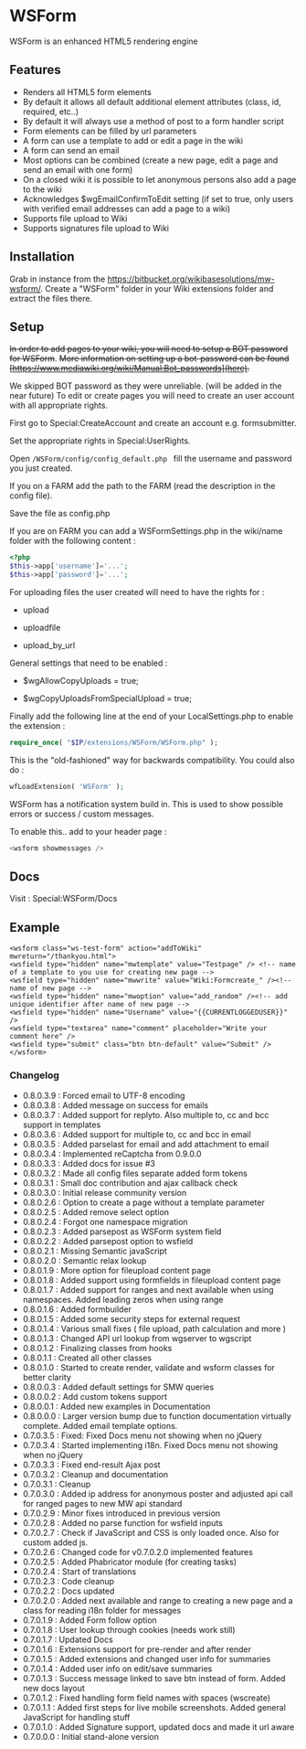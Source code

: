 # WSForm

WSForm is an enhanced HTML5 rendering engine

## Features

 * Renders all HTML5 form elements
 * By default it allows all default additional element attributes (class, id, required, etc..)
 * By default it will always use a method of post to a form handler script
 * Form elements can be filled by url parameters
 * A form can use a template to add or edit a page in the wiki
 * A form can send an email
 * Most options can be combined (create a new page, edit a page and send an email with one form)
 * On a closed wiki it is possible to let anonymous persons also add a page to the wiki
 * Acknowledges $wgEmailConfirmToEdit setting (if set to true, only users with verified email addresses can add a page to a wiki)
 * Supports file upload to Wiki
 * Supports signatures file upload to Wiki



## Installation
Grab in instance from the https://bitbucket.org/wikibasesolutions/mw-wsform/. Create a "WSForm" folder in your Wiki extensions folder and extract the files there.

## Setup
~~In order to add pages to your wiki, you will need to setup a BOT password for WSForm~~.
~~More information on setting up a bot-password can be found [https://www.mediawiki.org/wiki/Manual:Bot_passwords](here).~~

We skipped BOT password as they were unreliable. (will be added in the near future)
To edit or create pages you will need to create an user account with all appropriate rights.

First go to Special:CreateAccount and create an account e.g. formsubmitter.

Set the appropriate rights in Special:UserRights.

Open ``` /WSForm/config/config_default.php  ``` fill the username and password you just created.

If you on a FARM add the path to the FARM (read the description in the config file). 

Save the file as config.php

If you are on FARM you can add a WSFormSettings.php in the wiki/name folder with the following content :
```php
<?php
$this->app['username']='...';
$this->app['password']='...';
``` 
For uploading files the user created will need to have the rights for :

* upload

* uploadfile

* upload_by_url

General settings that need to be enabled :

* $wgAllowCopyUploads = true;

* $wgCopyUploadsFromSpecialUpload = true;


Finally add the following line at the end of your LocalSettings.php to enable the extension :
```php
require_once( "$IP/extensions/WSForm/WSForm.php" );
```
This is the "old-fashioned" way for backwards compatibility. You could also do :
```php
wfLoadExtension( 'WSForm' );
```

WSForm has a notification system build in. This is used to show possible errors or success / custom  messages.

To enable this.. add to your header page :
```php
<wsform showmessages />
```

## Docs
Visit : Special:WSForm/Docs

## Example
```HTML5
<wsform class="ws-test-form" action="addToWiki" mwreturn="/thankyou.html">
<wsfield type="hidden" name="mwtemplate" value="Testpage" /> <!-- name of a template to you use for creating new page -->
<wsfield type="hidden" name="mwwrite" value="Wiki:Formcreate_" /><!-- name of new page -->
<wsfield type="hidden" name="mwoption" value="add_random" /><!-- add unique identifier after name of new page -->
<wsfield type="hidden" name="Username" value="{{CURRENTLOGGEDUSER}}" />
<wsfield type="textarea" name="comment" placeholder="Write your comment here" />
<wsfield type="submit" class="btn btn-default" value="Submit" />
</wsform>
```


### Changelog

* 0.8.0.3.9 : Forced email to UTF-8 encoding
* 0.8.0.3.8 : Added message on success for emails
* 0.8.0.3.7 : Added support for replyto. Also multiple to, cc and bcc support in templates
* 0.8.0.3.6 : Added support for multiple to, cc and bcc in email
* 0.8.0.3.5 : Added parselast for email and add attachment to email
* 0.8.0.3.4 : Implemented reCaptcha from 0.9.0.0
* 0.8.0.3.3 : Added docs for issue #3
* 0.8.0.3.2 : Made all config files separate added form tokens
* 0.8.0.3.1 : Small doc contribution and ajax callback check
* 0.8.0.3.0 : Initial release community version
* 0.8.0.2.6 : Option to create a page without a template parameter
* 0.8.0.2.5 : Added remove select option
* 0.8.0.2.4 : Forgot one namespace migration
* 0.8.0.2.3 : Added parsepost as WSForm system field
* 0.8.0.2.2 : Added parsepost option to wsfield
* 0.8.0.2.1 : Missing Semantic javaScript
* 0.8.0.2.0 : Semantic relax lookup
* 0.8.0.1.9 : More option for fileupload content page
* 0.8.0.1.8 : Added support using formfields in fileupload content page
* 0.8.0.1.7 : Added support for ranges and next available when using namespaces. Added leading zeros when using range
* 0.8.0.1.6 : Added formbuilder
* 0.8.0.1.5 : Added some security steps for external request
* 0.8.0.1.4 : Various small fixes ( file upload, path calculation and more )
* 0.8.0.1.3 : Changed API url lookup from wgserver to wgscript
* 0.8.0.1.2 : Finalizing classes from hooks
* 0.8.0.1.1 : Created all other classes
* 0.8.0.1.0 : Started to create render, validate and wsform classes for better clarity
* 0.8.0.0.3 : Added default settings for SMW queries
* 0.8.0.0.2 : Add custom tokens support
* 0.8.0.0.1 : Added new examples in Documentation
* 0.8.0.0.0 : Larger version bump due to function documentation virtually complete. Added email template options.
* 0.7.0.3.5 : Fixed: Fixed Docs menu not showing when no jQuery
* 0.7.0.3.4 : Started implementing i18n. Fixed Docs menu not showing when no jQuery
* 0.7.0.3.3 : Fixed end-result Ajax post
* 0.7.0.3.2 : Cleanup and documentation
* 0.7.0.3.1 : Cleanup
* 0.7.0.3.0 : Added ip address for anonymous poster and adjusted api call for ranged pages to new MW api standard
* 0.7.0.2.9 : Minor fixes introduced in previous version
* 0.7.0.2.8 : Added no parse function for wsfield inputs
* 0.7.0.2.7 : Check if JavaScript and CSS is only loaded once. Also for custom added js.
* 0.7.0.2.6 : Changed code for v0.7.0.2.0 implemented features
* 0.7.0.2.5 : Added Phabricator module (for creating tasks)
* 0.7.0.2.4 : Start of translations
* 0.7.0.2.3 : Code cleanup
* 0.7.0.2.2 : Docs updated
* 0.7.0.2.0 : Added next available and range to creating a new page and a class for reading i18n folder for messages
* 0.7.0.1.9 : Added Form follow option
* 0.7.0.1.8 : User lookup through cookies (needs work still)
* 0.7.0.1.7 : Updated Docs
* 0.7.0.1.6 : Extensions support for pre-render and after render
* 0.7.0.1.5 : Added extensions and changed user info for summaries
* 0.7.0.1.4 : Added user info on edit/save summaries
* 0.7.0.1.3 : Success message linked to save btn instead of form. Added new docs layout
* 0.7.0.1.2 : Fixed handling form field names with spaces (wscreate)
* 0.7.0.1.1 : Added first steps for live mobile screenshots. Added general JavaScript for handling stuff
* 0.7.0.1.0 : Added Signature support, updated docs and made it url aware
* 0.7.0.0.0 : Initial stand-alone version
